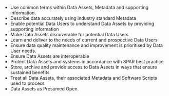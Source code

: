 * Use common terms within Data Assets, Metadata and supporting information.
* Describe data accurately using industry standard Metadata
* Enable potential Data Users to understand Data Assets by providing supporting information
* Make Data Assets discoverable for potential Data Users
* Learn and deliver to the needs of current and prospective Data Users
* Ensure data quality maintenance and improvement is prioritised by Data User needs.
* Ensure Data Assets are interoperable
* Protect Data Assets and systems in accordance with SPAR best practice
* Store, archive and provide access to Data Assets in ways that ensure sustained benefits
* Treat all Data Assets, their associated Metadata and Software Scripts used to process
* Data Assets as Presumed Open.